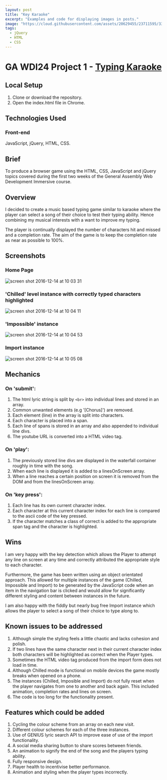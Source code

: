```yaml
---
layout: post
title: "Key Karaoke"
excerpt: "Examples and code for displaying images in posts."
image: "https://cloud.githubusercontent.com/assets/20629455/23711595/338e6330-0418-11e7-92b2-2c07c82a7845.png"
tags:
  - jQuery
  - HTML
  - CSS
---
```


# GA WDI24 Project 1 - [Typing Karaoke](https://keykaraoke.herokuapp.com/)

## Local Setup
1. Clone or download the repository.
2. Open the index.html file in Chrome.

## Technologies Used

### Front-end

JavaScript, jQuery, HTML, CSS.

## Brief

To produce a browser game using the HTML, CSS, JavaScript and jQuery topics covered during the first two weeks of the General Assembly Web Development Immersive course.

## Overview
I decided to create a music based typing game similar to karaoke where the player can select a song of their choice to test their typing ability.  Hence combining my musical interests with a want to improve my typing.

The player is continually displayed the number of characters hit and missed and a completion rate. The aim of the game is to keep the completion rate as near as possible to 100%.

## Screenshots

### Home Page
![screen shot 2016-12-14 at 10 03 31](https://cloud.githubusercontent.com/assets/20629455/21177873/f161d160-c1e4-11e6-82c5-96d69390f574.png)

### 'Chilled' level instance with correctly typed characters highlighted
![screen shot 2016-12-14 at 10 04 11](https://cloud.githubusercontent.com/assets/20629455/21177872/f1619f42-c1e4-11e6-81b8-10da088712ae.png)

### 'Impossible' instance
![screen shot 2016-12-14 at 10 04 53](https://cloud.githubusercontent.com/assets/20629455/21177874/f16203b0-c1e4-11e6-94fb-7629d2dff81c.png)

### Import instance
![screen shot 2016-12-14 at 10 05 08](https://cloud.githubusercontent.com/assets/20629455/21177875/f16704b4-c1e4-11e6-927d-08815ac2d429.png)

## Mechanics

### On 'submit':

1. The html lyric string is split by  `<br>` into individual lines and stored in an array.
2. Common unwanted elements (e.g '[Chorus]') are removed.
3. Each element (line) in the array is split into characters.
4. Each character is placed into a span.
5. Each line of spans is stored in an array and also appended to individual line divs.
6. The youtube URL is converted into a HTML video tag.

### On 'play':

1. The previously stored line divs are displayed in the waterfall container roughly in time with the song.
2. When each line is displayed it is added to a linesOnScreen array.
3. When a line reaches a certain position on screen it is removed from the DOM and from the linesOnScreen array.

### On 'key press':

1. Each line has its own current character index.
2. Each character at this current character index for each line is compared to the ascii code of the key pressed.
3. If the character matches a class of correct is added to the appropriate span tag and the character is highlighted.


## Wins

I am very happy with the key detection which allows the Player to attempt any line on screen at any time and correctly attributed the appropriate style to each character.

Furthermore, the game has been written using an object orientated approach.  This allowed for multiple instances of the game (Chilled, Impossible and Import) to be generated by the JavaScript code when an item in the navigation bar is clicked and would allow for significantly different styling and content between instances in the future.

I am also happy with the fiddly but nearly bug free Import instance which allows the player to select a song of their choice to type along to.

## Known issues to be addressed

1. Although simple the styling feels a little chaotic and lacks cohesion and polish.
2. If two lines have the same character next in their current character index both characters will be highlighted as correct when the Player types.
3. Sometimes the HTML video tag produced from the import form does not load in time.
4. Although Chilled mode is functional on mobile devices the game mostly breaks when opened on a phone.
5. The instances (Chilled, Imposible and Import) do not fully reset when the player navigates from one to another and back again.  This included animation, completion rates and lines on screen.
6. The code is too long for the functionality present.


## Features which could be added

1. Cycling the colour scheme from an array on each new visit.
2. Different colour schemes for each of the three instances.
3. Use of GENIUS lyric search API to improve ease of use of the import functionality.
4. A social media sharing button to share scores between friends.
5. An animation to signify the end of the song and the players typing ability.
6. Fully responsive design.
7. Player health to incentivise better performance.
8. Animation and styling when the player types incorrectly.
